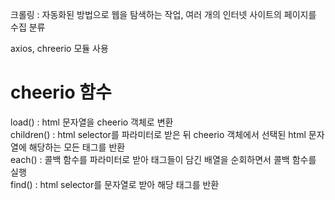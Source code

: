 크롤링 : 자동화된 방법으로 웹을 탐색하는 작업, 여러 개의 인터넷 사이트의 페이지를 수집 분류

axios, chreerio 모듈 사용
# cheerio 함수
load() : html 문자열을 cheerio 객체로 변환 <br>
children() : html selector를 파라미터로 받은 뒤 cheerio 객체에서 선택된 html 문자열에 해당하는 모든 태그를 반환<br>
each() : 콜백 함수를 파라미터로 받아 태그들이 담긴 배열을 순회하면서 콜백 함수를 실행<br>
find() : html selector를 문자열로 받아 해당 태그를 반환<br>
